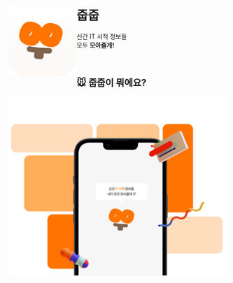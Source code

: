 # <img src="public/app-icon.png" width='160' align="left"> 줍줍


신간 IT 서적 정보들
<br/>
모두 **모아줄게!**

<br/>

## 🐭 줍줍이 뭐에요?


<div align="center">
    <img src="public/main-image.png" width="600">
</div>


